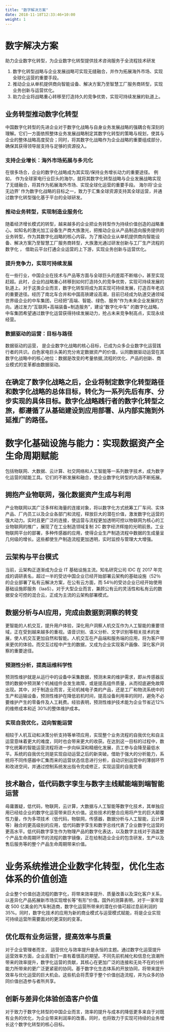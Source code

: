 ```yaml
---
title: "数字解决方案"
date: 2018-11-18T12:33:46+10:00
weight: 1
---
```



# 数字解决方案

助力企业数字化转型，为企业数字化转型提供技术咨询服务于全流程技术研发

1. 数字化转型战略与企业发展战略可实现无缝融合，并作为拓展海外市场、实现全球化运营的重要手段。
2. 推动企业从单机提供商向智能设备、解决方案乃至智慧工厂服务商转型，实现业务创新与运营优化。
3. 助力企业将战略重心转移至打造持久的竞争优势，实现可持续发展的轨道上。

## 业务转型推动数字化转型

中国数字化转型的先进企业对于数字化战略与自身业务发展战略的强耦合有深刻的理解。它们一方面依照整体业务发展战略制定其数字化转型的策略与规划，使其与企业的整体战略高度契合；同时，将其数字化战略作为企业战略的重要组成部分，确保其获得领导层支持与足够的资源投入。

### 支持企业增长：海外市场拓展与多元化

在很多场合，企业的数字化战略成为其实现/保持业务增长动力的重要途径。 例如， 作为全球家电行业巨头的海尔，就将其数字化转型战略与企业发展战略实现了无缝融合，将其作为拓展海外市场、实现全球化运营的重要手段。 海尔将‘企业无边界’ 作为数字化战略的目标之一，致力于汇集全球资源支持其全球运营，并通过数字化转型强化基于平台的全球研发。

### 推动业务转型，实现制造业服务化

随着经济增长模式的转型，越来越多的企业把业务转型作为持续价值创造的战略重心。如知名的激光加工设备生产商大族激光，把推动企业从产品制造向服务提供的业务转型，作为其数字化战略的核心内容。为了推动企业从单机提供商向智能设备、解决方案乃至智慧工厂服务商转型，大族激光通过研发创新与工厂生产流程的数字化 ， 借助云平台打通企业运营的上下游，实现业务创新与运营优化。

### 提升竞争力，实现可持续发展

在一些行业，中国企业在技术与产品等方面与全球巨头的差距不断缩小，甚至实现赶超。此时，企业的战略重心转移到如何打造持久的竞争优势，实现可持续发展的轨道上。对于这类企业而言，数字化转型将成为其实现可持续发展，打造百年老店的重要途径。经历了南北车合并和中国高铁建设高潮，目前已经成为轨道交通领域世界级企业的中车集团，已经把“高端、智能、绿色、服务”作为未来企业发展的方向。通过发力“互联网+高端装备+制造服务”，建设“数字化中车” 的数字化战略，中车集团希望通过数字化运营获得持续发展动力，抢占未来竞争制高点，实现永续经营。

### 数据驱动的运营：目标与路径

数据驱动的运营， 是企业数字化战略的核心目标，已成为众多企业数字化运营践行者的共识。白色家电巨头美的充分肯定数据资产的价值，认同数据驱动运营在其数字化战略中的核心地位：数据是改变的考量依据,流程的优化、产品的创新、商业模式的变革都由数据驱动。

在确定了数字化战略之后，企业将制定数字化转型路径和数字化战略的总体目标，转化为一系列先后有序、分步实现的具体目标。数字化战略践行者的数字化转型之旅，都遵循了从基础建设到应用部署、从内部实施到外延推广的路径。
---

# 数字化基础设施与能力：实现数据资产全生命周期赋能

包括物联网、大数据、云计算、社交网络和人工智能等一系列数字技术，成为数字化运营的赋能工具。它们的不断发展和融合，使企业数字化转型的内涵不断拓展。

## 拥抱产业物联网，强化数据资产生成与利用

产业物联网以其广泛多样和海量的连接对象，将以数字化方式统筹工厂车间、实体产品、厂内员工以及企业各部门和流程，释放巨大的潜在价值，激发数字化运营的强大动力。实时且更广泛的连接，使运营与流程更加透明可控以物联网为核心的工业物联网的推广，展现了在工业制造领域复制 2C 数字经济辉煌的光明前景。工业物联网平台的部署，多种传感器的应用，使得企业生产制造流程中数据的生成量呈几何级的增长。这些都使生产制造流程更加透明，实时监控与管理大大增强。

## 云架构与平台模式

当前，云架构正逐渐成为企业 IT 基础设施主流。知名研究公司 IDC 在 2017 年完成的调研表名，超过一半的受访中国企业已经开始部署云架构的基础设施（52％的企业部署了私有云解决方案，在公有云方面，而 54％的受访企业已经开始使用基础设施即服务（IaaS）。对于大型企业而言，兼顾公有云的灵活性和私有云的数据安全可控的混合云，正成为主流的云架构部署模式。

## 数据分析与AI应用，完成由数据到洞察的转变

更智能的人机交互，提升用户体验，深化用户洞察人机交互作为人工智能的重要领域，正在受到越来越多的重视。语音识别、语义分析、文字识别等相关技术的发展，使人机交互更加自然和智能。人机交互在产品端和服务端的应用，将为客户带来更优的体验。而交互过程中产生的数据，又成为企业实现客户画像、深化客户洞察的重要途径。

### 预测性分析，提高运维科学性

预测性维护就是从运行中的设备中采集数据，预测未来的维护需求，即从传感器反馈的数据中预测某个机械组件会发生故障，或是提高组件质量，从而彻底避免故障出现。其中，对于制造业而言，无论机械电子类的产品，还是工厂和物流系统中的生产和运输设备，预测性维护在降低宕机时间，提高设备利用率的同时，避免不必要维护产生的零备件及人工耗费。经验表明，预测性维护技术能为企业节省近12%的维修成本和近 30%的整体维护成本。

### 实现自我优化，迈向智能运营

相较于人机互动和决策分析支持等单项应用，实现整个业务流程的自我优化和自主运营意味着更大的难度，同时也会带来更大的收获。在达到这一目标的过程中，数字化统筹的智能运营流程将进一步向纵深和精细化发展，员工参与会降至最低水平。系统的自我优化则是实现自动运营之后的新突破。借助于强大的分析能力，系统将不同传感器中汇集而来的运营状态信息进行分析，自动识别运营中的薄弱环节和改进空间，并通过控制系统发出指令完成修正，实现运营的自我完善

## 技术融合，低代码数字孪生与数字主线赋能端到端智能运营

毋庸置疑，低代码，物联网，云计算，大数据与人工智能等数字化技术，其单独应用已经给企业的数字化运营带来巨大价值。这些技术的整合应用将产生的巨大颠覆性力量，作为多项技术（低代码，物联网，传感器，数据分析与人工智能，云计算等）融合的更高级别的应用，低代码数字孪生和数字总线代表了企业数字化运营的更高水平。低代码数字孪生作为物理产品的数字化表达，以及数字主线对于涵盖整个产品生命周期环节的流程的数字镜像，正在给制造业企业的包含研发，生产以及售后服务等的整个产品生命周期带来价值。

# 业务系统推进企业数字化转型，优化生态体系的价值创造

企业整个价值创造流程的数字化，将带来效率提升、质量改善以及深化客户关系，以差异化产品拓展新市场实现增长等“有形”价值。国外的测算表明，对于一家年营收 500 亿美金的汽车制造商，数字化运营所带来的潜在价值可超过息前利润的35%。同时，数字化技术的应用为新的商业模式与运营模式赋能，将是企业实现可持续运营所需要面对的更深刻的变革。

## 优化既有业务运营，提高效率与质量

对于企业管理者而言， 运营优化与效率提升是永恒的主题。通过数字化运营提升运营效率方面，企业高管们一直有着很高的期望。不同先前机械化和信息化浪潮所带来的效率提升，数字化运营的贡献，其核心在更加广泛的连接和无处不在的分析能力所带来的更广泛更紧密的协同。基于数字化生态体系的开放协同，将带来提升效率与优化运营的巨大机会。这些机会将贯穿于整个价值创造流程，并为众多的协同价值创造参与者所共享。

## 创新与差异化体验创造客户价值

对于致力于数字化转型的中国企业而言，效率的提升与成本的降低更多来自于对既有业务的优化，为企业带来利润率的改善。同时，也将致力于实现可持续的业务增长这个数字化转型的核心目标。

